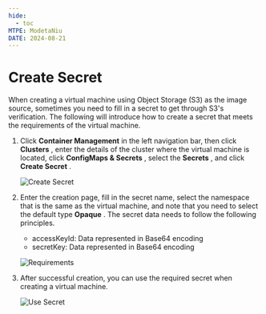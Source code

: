 ```yaml
---
hide:
  - toc
MTPE: ModetaNiu
DATE: 2024-08-21
---
```


# Create Secret

When creating a virtual machine using Object Storage (S3) as the image source, sometimes you need to fill in a secret 
to get through S3's verification. The following will introduce how to create a secret that meets the requirements 
of the virtual machine.

1. Click __Container Management__ in the left navigation bar, then click __Clusters__ , enter the details of the cluster 
   where the virtual machine is located, click __ConfigMaps & Secrets__ , select the __Secrets__ , 
   and click __Create Secret__ .

    ![Create Secret](https://docs.daocloud.io/daocloud-docs-images/docs/en/docs/virtnest/images/secret01.png)

2. Enter the creation page, fill in the secret name, select the namespace that is the same as the virtual machine, 
   and note that you need to select the default type __Opaque__ . The secret data needs to follow the following principles.

    - accessKeyId: Data represented in Base64 encoding
    - secretKey: Data represented in Base64 encoding

    ![Requirements](https://docs.daocloud.io/daocloud-docs-images/docs/en/docs/virtnest/images/secret02.png)

3. After successful creation, you can use the required secret when creating a virtual machine.

    ![Use Secret](https://docs.daocloud.io/daocloud-docs-images/docs/en/docs/virtnest/images/secret03.png)

